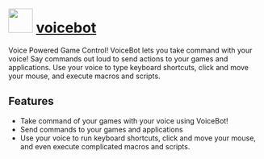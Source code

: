 ﻿# <img src="https://cdn.jsdelivr.net/gh/chocolatey/chocolatey-coreteampackages@4669940497f13f8cc317968b56dbbcb4e95d3158/icons/voicebot.png" width="48" height="48"/> [voicebot](https://chocolatey.org/packages/voicebot)


Voice Powered Game Control!
VoiceBot lets you take command with your voice! Say commands out loud to send actions
to your games and applications. Use your voice to type keyboard shortcuts, click and
move your mouse, and execute macros and scripts.

## Features
- Take command of your games with your voice using VoiceBot!
- Send commands to your games and applications
- Use your voice to run keyboard shortcuts, click
and move your mouse, and even execute complicated macros and scripts.

